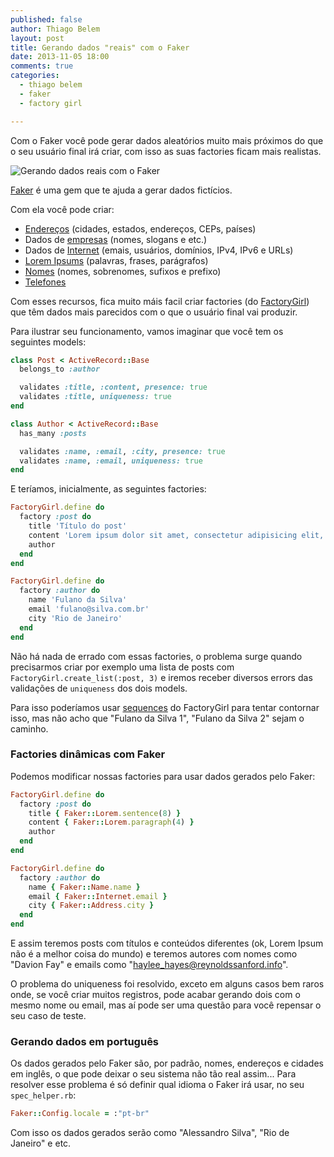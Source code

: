 ```yaml
---
published: false
author: Thiago Belem
layout: post
title: Gerando dados "reais" com o Faker
date: 2013-11-05 18:00
comments: true
categories:
  - thiago belem
  - faker
  - factory girl

---
```


Com o Faker você pode gerar dados aleatórios muito mais próximos do que o seu
usuário final irá criar, com isso as suas factories ficam mais realistas.

<!--more-->

![Gerando dados reais com o Faker](http://nyulocal.com/wp-content/uploads/2013/01/mclovin.jpg)

[Faker](https://github.com/stympy/faker) é uma gem que te ajuda a gerar dados fictícios.

Com ela você pode criar:

* [Endereços](https://github.com/stympy/faker/wiki/Address) (cidades, estados, endereços, CEPs, países)
* Dados de [empresas](https://github.com/stympy/faker/wiki/Company) (nomes, slogans e etc.)
* Dados de [Internet](https://github.com/stympy/faker/wiki/Internet) (emais, usuários, domínios, IPv4, IPv6 e URLs)
* [Lorem Ipsums](https://github.com/stympy/faker/wiki/Lorem) (palavras, frases, parágrafos)
* [Nomes](https://github.com/stympy/faker/wiki/Name) (nomes, sobrenomes, sufixos e prefixo)
* [Telefones](https://github.com/stympy/faker/wiki/Phone-number)

Com esses recursos, fica muito máis facil criar factories
(do [FactoryGirl](https://github.com/thoughtbot/factory_girl)) que têm dados mais parecidos com o que o usuário final vai produzir.

Para ilustrar seu funcionamento, vamos imaginar que você tem os seguintes models:

```ruby
class Post < ActiveRecord::Base
  belongs_to :author

  validates :title, :content, presence: true
  validates :title, uniqueness: true
end
```

```ruby
class Author < ActiveRecord::Base
  has_many :posts

  validates :name, :email, :city, presence: true
  validates :name, :email, uniqueness: true
end
```

E teríamos, inicialmente, as seguintes factories:

```ruby
FactoryGirl.define do
  factory :post do
    title 'Título do post'
    content 'Lorem ipsum dolor sit amet, consectetur adipisicing elit, sed do eiusmod tempor incididunt ut labore et dolore magna aliqua.'
    author
  end
end
```

```ruby
FactoryGirl.define do
  factory :author do
    name 'Fulano da Silva'
    email 'fulano@silva.com.br'
    city 'Rio de Janeiro'
  end
end
```

Não há nada de errado com essas factories, o problema surge quando precisarmos criar por exemplo uma lista de posts com `FactoryGirl.create_list(:post, 3)` e iremos receber diversos errors das validações de `uniqueness` dos dois models.

Para isso poderíamos usar [sequences](https://github.com/thoughtbot/factory_girl/blob/master/GETTING_STARTED.md#sequences) do FactoryGirl para tentar contornar isso, mas não acho que "Fulano da Silva 1", "Fulano da Silva 2" sejam o caminho.

### Factories dinâmicas com Faker

Podemos modificar nossas factories para usar dados gerados pelo Faker:

```ruby
FactoryGirl.define do
  factory :post do
    title { Faker::Lorem.sentence(8) }
    content { Faker::Lorem.paragraph(4) }
    author
  end
end
```

```ruby
FactoryGirl.define do
  factory :author do
    name { Faker::Name.name }
    email { Faker::Internet.email }
    city { Faker::Address.city }
  end
end
```

E assim teremos posts com títulos e conteúdos diferentes (ok, Lorem Ipsum não é
a melhor coisa do mundo) e teremos autores com nomes como "Davion Fay" e emails
como "haylee_hayes@reynoldssanford.info".

O problema do uniqueness foi resolvido, exceto em alguns casos bem raros onde,
se você criar muitos registros, pode acabar gerando dois com o mesmo nome ou
email, mas aí pode ser uma questão para você repensar o seu caso de teste.

### Gerando dados em português

Os dados gerados pelo Faker são, por padrão, nomes, endereços e cidades em inglês,
o que pode deixar o seu sistema não tão real assim... Para resolver esse problema
é só definir qual idioma o Faker irá usar, no seu `spec_helper.rb`:

```ruby
Faker::Config.locale = :"pt-br"
```

Com isso os dados gerados serão como "Alessandro Silva", "Rio de Janeiro" e etc.